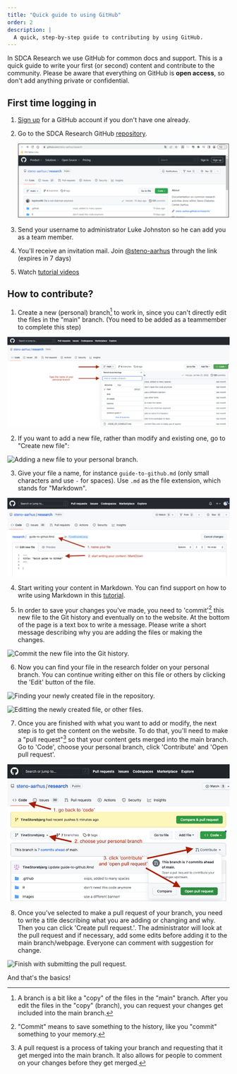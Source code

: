 ```yaml
---
title: "Quick guide to using GitHub"
order: 2
description: |
  A quick, step-by-step guide to contributing by using GitHub.
---
```


In SDCA Research we use GitHub for common docs and support. This is a
quick guide to write your first (or second) content and contribute to
the community. Please be aware that everything on GitHub is **open
access**, so don't add anything private or confidential.

## First time logging in

1.  [Sign up](https://github.com/join) for a GitHub account if you don't
    have one already.

2.  Go to the SDCA Research GitHub
    [repository](https://github.com/steno-aarhus/research/).

    ![SDCA GitHub main page.](../images/sdca-repo.png)

3.  Send your username to administrator Luke Johnston so he can add you
    as a team member.

4.  You'll receive an invitation mail. Join
    [\@steno-aarhus](https://github.com/steno-aarhus) through the link
    (expires in 7 days)

5.  Watch [tutorial videos](../CONTRIBUTING.md)

## How to contribute?

1.  Create a new (personal) branch[^1] to work in, since you can't
    directly edit the files in the "main" branch. (You need to be added
    as a teammember to complete this step)

[^1]: A branch is a bit like a "copy" of the files in the "main" branch.
    After you edit the files in the "copy" (branch), you can request
    your changes get included into the main branch.

![Creating a new personal branch.](../images/create-new-branch.png)

2.  If you want to add a new file, rather than modify and existing one,
    go to "Create new file":

![Adding a new file to your personal
branch.](../images/add-new-file.png)

3.  Give your file a name, for instance `guide-to-github.md` (only small
    characters and use `-` for spaces). Use `.md` as the file extension,
    which stands for "Markdown".

![Naming the newly created file.](../images/naming-new-file.png)

4.  Start writing your content in Markdown. You can find support on how
    to write using Markdown in this [tutorial](writing-markdown.md).

5.  In order to save your changes you've made, you need to 'commit'[^2]
    this new file to the Git history and eventually on to the website.
    At the bottom of the page is a text box to write a message. Please
    write a short message describing why you are adding the files or
    making the changes.

[^2]: "Commit" means to save something to the history, like you "commit"
    something to your memory.

![Commit the new file into the Git
history.](../images/commit-new-file.png)

6.  Now you can find your file in the research folder on your personal
    branch. You can continue writing either on this file or others by
    clicking the 'Edit' button of the file.

![Finding your newly created file in the
repository.](../images/new-file-in-history.png)

![Editting the newly created file, or other
files.](../images/editting-file.png)

7.  Once you are finished with what you want to add or modify, the next
    step is to get the content on the website. To do that, you'll need
    to make a "pull request"[^3] so that your content gets merged into
    the main branch. Go to 'Code', choose your personal branch, click
    'Contribute' and 'Open pull request'.

[^3]: A pull request is a process of taking your branch and requesting
    that it get merged into the main branch. It also allows for people
    to comment on your changes before they get merged.

![Creating a pull request.](../images/create-pull-request.png)

8.  Once you've selected to make a pull request of your branch, you need
    to write a title describing what you are adding or changing and why.
    Then you can click 'Create pull request.'. The administrator will
    look at the pull request and if necessary, add some edits before
    adding it to the main branch/webpage. Everyone can comment with
    suggestion for change.

![Finish with submitting the pull
request.](../images/submit-pull-request.png)

And that's the basics!
